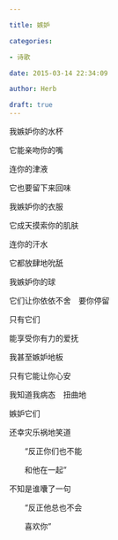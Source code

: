 ```yaml
---

title: 嫉妒

categories:

- 诗歌

date: 2015-03-14 22:34:09

author: Herb

draft: true
---
```


我嫉妒你的水杯

它能亲吻你的嘴

连你的津液

它也要留下来回味



我嫉妒你的衣服

它成天摸索你的肌肤

连你的汗水

它都放肆地吮舐



我嫉妒你的球

它们让你依依不舍　要你停留

只有它们

能享受你有力的爱抚



我甚至嫉妒地板

只有它能让你心安



我知道我病态　扭曲地

嫉妒它们

还幸灾乐祸地笑道

　　“反正你们也不能

　　和他在一起”



不知是谁囔了一句

　　“反正他总也不会

　　喜欢你”